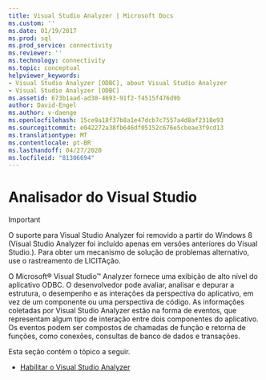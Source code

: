 ```yaml
---
title: Visual Studio Analyzer | Microsoft Docs
ms.custom: ''
ms.date: 01/19/2017
ms.prod: sql
ms.prod_service: connectivity
ms.reviewer: ''
ms.technology: connectivity
ms.topic: conceptual
helpviewer_keywords:
- Visual Studio Analyzer [ODBC], about Visual Studio Analyzer
- Visual Studio Analyzer [ODBC]
ms.assetid: 673b1aad-ad38-4693-91f2-f4515f476d9b
author: David-Engel
ms.author: v-daenge
ms.openlocfilehash: 15ce9a18f37b8a1e47dcb7c7557a4d8af2318e93
ms.sourcegitcommit: e042272a38fb646df05152c676e5cbeae3f9cd13
ms.translationtype: MT
ms.contentlocale: pt-BR
ms.lasthandoff: 04/27/2020
ms.locfileid: "81306694"
---
```

# <a name="visual-studio-analyzer"></a>Analisador do Visual Studio
> [!IMPORTANT]  
>  O suporte para Visual Studio Analyzer foi removido a partir do Windows 8 (Visual Studio Analyzer foi incluído apenas em versões anteriores do Visual Studio.). Para obter um mecanismo de solução de problemas alternativo, use o rastreamento de LICITAção.  
  
 O Microsoft® Visual Studio™ Analyzer fornece uma exibição de alto nível do aplicativo ODBC. O desenvolvedor pode avaliar, analisar e depurar a estrutura, o desempenho e as interações da perspectiva do aplicativo, em vez de um componente ou uma perspectiva de código. As informações coletadas por Visual Studio Analyzer estão na forma de eventos, que representam algum tipo de interação entre dois componentes do aplicativo. Os eventos podem ser compostos de chamadas de função e retorna de funções, como conexões, consultas de banco de dados e transações.  
  
 Esta seção contém o tópico a seguir.  
  
-   [Habilitar o Visual Studio Analyzer](../../../odbc/reference/develop-app/enabling-visual-studio-analyzer.md)
